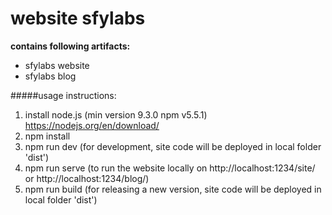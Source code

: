 # website sfylabs

**contains following artifacts:**

* sfylabs website
* sfylabs blog

#####usage instructions:

1. install node.js (min version 9.3.0 npm v5.5.1) https://nodejs.org/en/download/
2. npm install
3. npm run dev (for development, site code will be deployed in local folder 'dist')
4. npm run serve (to run the website locally on http://localhost:1234/site/ or http://localhost:1234/blog/) 
5. npm run build (for releasing a new version, site code will be deployed in local folder 'dist')


